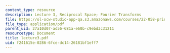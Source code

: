 ```yaml
---
content_type: resource
description: Lecture 3, Reciprocal Space; Fourier Transforms
file: https://ol-ocw-studio-app-qa.s3.amazonaws.com/courses/22-058-principles-of-medical-imaging-fall-2002/f241615e02866fcedc1426181bf1eff7_lecture3.pdf
file_type: application/pdf
parent_uid: 27a10d07-ad56-681a-e60b-c9ebd3c31211
resourcetype: Document
title: lecture3.pdf
uid: f241615e-0286-6fce-dc14-26181bf1eff7
---
```

